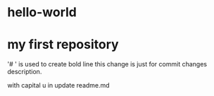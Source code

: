 # hello-world
# my first repository
'# ' is used to create bold line
this change is just for commit changes description.

with capital u in update readme.md
